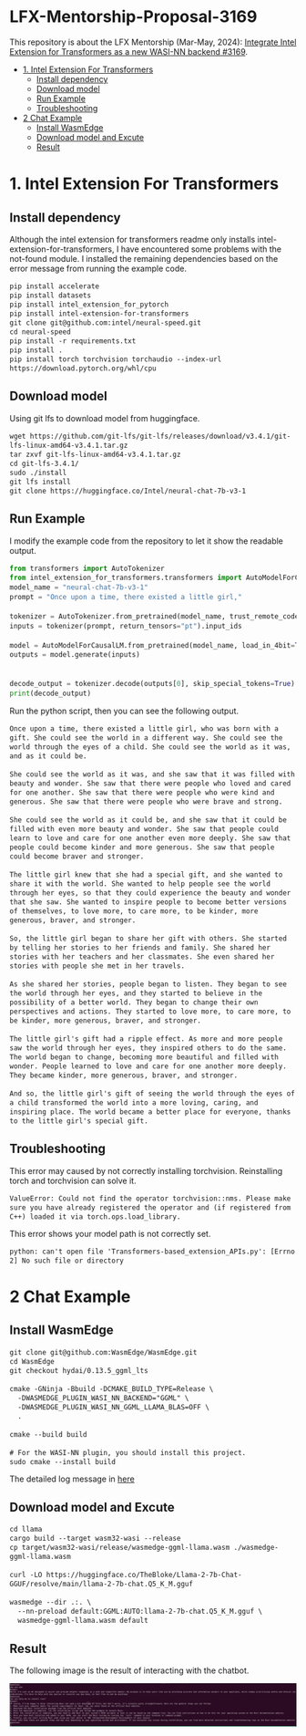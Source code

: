 # LFX-Mentorship-Proposal-3169

This repository is about the LFX Mentorship (Mar-May, 2024): [Integrate Intel Extension for Transformers as a new WASI-NN backend #3169](https://github.com/WasmEdge/WasmEdge/issues/3169).

<!-- TOC start (generated with https://github.com/derlin/bitdowntoc) -->

- [1. Intel Extension For Transformers](#1-intel-extension-for-transformers)
   * [Install dependency](#install-dependency)
   * [Download model](#download-model)
   * [Run Example](#run-example)
   * [Troubleshooting](#troubleshooting)
- [2 Chat Example](#2-chat-example)
   * [Install WasmEdge](#install-wasmedge)
   * [Download model and Excute](#download-model-and-excute)
   * [Result](#result)

<!-- TOC end -->

<!-- TOC --><a name="1-intel-extension-for-transformers"></a>
# 1. Intel Extension For Transformers
<!-- TOC --><a name="install-dependency"></a>
## Install dependency
Although the intel extension for transformers readme only installs intel-extension-for-transformers, I have encountered some problems with the not-found module. I installed the remaining dependencies based on the error message from running the example code.

``` shell
pip install accelerate
pip install datasets
pip install intel_extension_for_pytorch
pip install intel-extension-for-transformers
git clone git@github.com:intel/neural-speed.git
cd neural-speed
pip install -r requirements.txt
pip install .
pip install torch torchvision torchaudio --index-url https://download.pytorch.org/whl/cpu
```

<!-- TOC --><a name="download-model"></a>
## Download model
Using git lfs to download model from huggingface.
``` shell
wget https://github.com/git-lfs/git-lfs/releases/download/v3.4.1/git-lfs-linux-amd64-v3.4.1.tar.gz
tar zxvf git-lfs-linux-amd64-v3.4.1.tar.gz
cd git-lfs-3.4.1/
sudo ./install
git lfs install
git clone https://huggingface.co/Intel/neural-chat-7b-v3-1
```

<!-- TOC --><a name="run-example"></a>
## Run Example
I modify the example code from the repository to let it show the readable output.

``` python
from transformers import AutoTokenizer
from intel_extension_for_transformers.transformers import AutoModelForCausalLM
model_name = "neural-chat-7b-v3-1"     
prompt = "Once upon a time, there existed a little girl,"

tokenizer = AutoTokenizer.from_pretrained(model_name, trust_remote_code=True)
inputs = tokenizer(prompt, return_tensors="pt").input_ids

model = AutoModelForCausalLM.from_pretrained(model_name, load_in_4bit=True)
outputs = model.generate(inputs)


decode_output = tokenizer.decode(outputs[0], skip_special_tokens=True)
print(decode_output)
```

Run the python script, then you can see the following output.

```
Once upon a time, there existed a little girl, who was born with a gift. She could see the world in a different way. She could see the world through the eyes of a child. She could see the world as it was, and as it could be.

She could see the world as it was, and she saw that it was filled with beauty and wonder. She saw that there were people who loved and cared for one another. She saw that there were people who were kind and generous. She saw that there were people who were brave and strong.

She could see the world as it could be, and she saw that it could be filled with even more beauty and wonder. She saw that people could learn to love and care for one another even more deeply. She saw that people could become kinder and more generous. She saw that people could become braver and stronger.

The little girl knew that she had a special gift, and she wanted to share it with the world. She wanted to help people see the world through her eyes, so that they could experience the beauty and wonder that she saw. She wanted to inspire people to become better versions of themselves, to love more, to care more, to be kinder, more generous, braver, and stronger.

So, the little girl began to share her gift with others. She started by telling her stories to her friends and family. She shared her stories with her teachers and her classmates. She even shared her stories with people she met in her travels.

As she shared her stories, people began to listen. They began to see the world through her eyes, and they started to believe in the possibility of a better world. They began to change their own perspectives and actions. They started to love more, to care more, to be kinder, more generous, braver, and stronger.

The little girl's gift had a ripple effect. As more and more people saw the world through her eyes, they inspired others to do the same. The world began to change, becoming more beautiful and filled with wonder. People learned to love and care for one another more deeply. They became kinder, more generous, braver, and stronger.

And so, the little girl's gift of seeing the world through the eyes of a child transformed the world into a more loving, caring, and inspiring place. The world became a better place for everyone, thanks to the little girl's special gift.
```

<!-- TOC --><a name="troubleshooting"></a>
## Troubleshooting
This error may caused by not correctly installing torchvision. Reinstalling torch and torchvision can solve it.

``` shell
ValueError: Could not find the operator torchvision::nms. Please make sure you have already registered the operator and (if registered from C++) loaded it via torch.ops.load_library.
```

This error shows your model path is not correctly set.

``` shell
python: can't open file 'Transformers-based_extension_APIs.py': [Errno 2] No such file or directory
```

<!-- TOC --><a name="2-chat-example"></a>
# 2 Chat Example

<!-- TOC --><a name="install-wasmedge"></a>
## Install WasmEdge

``` shell
git clone git@github.com:WasmEdge/WasmEdge.git
cd WasmEdge
git checkout hydai/0.13.5_ggml_lts

cmake -GNinja -Bbuild -DCMAKE_BUILD_TYPE=Release \
  -DWASMEDGE_PLUGIN_WASI_NN_BACKEND="GGML" \
  -DWASMEDGE_PLUGIN_WASI_NN_GGML_LLAMA_BLAS=OFF \
  .

cmake --build build

# For the WASI-NN plugin, you should install this project.
sudo cmake --install build

```

The detailed log message in [here](build_wasm_log.txt)

<!-- TOC --><a name="download-model-and-excute"></a>
## Download model and Excute

``` shell
cd llama
cargo build --target wasm32-wasi --release
cp target/wasm32-wasi/release/wasmedge-ggml-llama.wasm ./wasmedge-ggml-llama.wasm

curl -LO https://huggingface.co/TheBloke/Llama-2-7b-Chat-GGUF/resolve/main/llama-2-7b-chat.Q5_K_M.gguf

wasmedge --dir .:. \
  --nn-preload default:GGML:AUTO:llama-2-7b-chat.Q5_K_M.gguf \
  wasmedge-ggml-llama.wasm default

```

<!-- TOC --><a name="result"></a>
## Result

The following image is the result of interacting with the chatbot.

![chat-example.png](image%2Fchat-example.png)